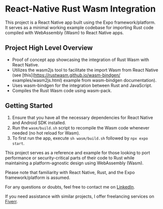 # React-Native Rust Wasm Integration

This project is a React Native app built using the Expo framework/platform. It serves as a minimal working example codebase for importing Rust code compiled with WebAssembly (Wasm) to React Native apps.

## Project High Level Overview

- Proof of concept app showcasing the integration of Rust Wasm with React Native.
- Utilizes the wasm2js tool to facilitate the import Wasm from React Native (see [this](https://rustwasm.github.io/wasm-bindgen/        examples/wasm2js.html) example from wasm-bindgen documentation).
- Uses wasm-bindgen for the integration between Rust and JavaScript.
- Compiles the Rust Wasm code using wasm-pack.


## Getting Started

1. Ensure that you have all the necessary dependencies for React Native and Android SDK installed.
2. Run the `wasm/build.sh` script to recompile the Wasm code whenever needed (no hot reload for Wasm).
3. To first run the app, execute `sh wasm/build.sh` followed by `npx expo start`.


This project serves as a reference and example for those looking to port performance or security-critical parts of their code to Rust while maintaining a platform-agnostic design using WebAssembly (Wasm).

Please note that familiarity with React Native, Rust, and the Expo framework/platform is assumed.

For any questions or doubts, feel free to contact me on [LinkedIn](https://www.linkedin.com/in/luiz-henrique-salles-de-oliveira-mendon%C3%A7a-3963b928b/).

If you need assistance with similar projects, I offer freelancing services on [Fiverr](https://www.fiverr.com/luque_python).